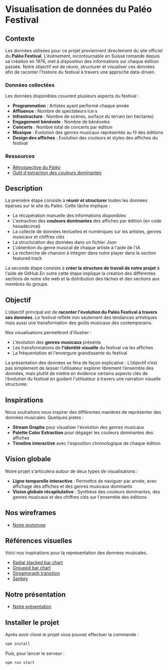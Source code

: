 # Visualisation de données du Paléo Festival

## Contexte

Les données utilisées pour ce projet proviennent directement du site officiel du **Paléo Festival**. L'événement, incontournable en Suisse romande depuis sa création en 1976, met à disposition des informations sur chaque édition passée. Notre objectif est de réunir, structurer et visualiser ces données afin de raconter l'histoire du festival à travers une approche data-driven.

### Données collectées

Les données disponibles couvrent plusieurs aspects du festival :

- **Programmation** : Artistes ayant performé chaque année
- **Affluence** : Nombre de spectateurs·ice·s
- **Infrastructure** : Nombre de scènes, surface du terrain (en hectares)
- **Engagement bénévole** : Nombre de bénévoles
- **Concerts** : Nombre total de concerts par édition
- **Musique** : Evolution des genres musicaux représentés au fil des éditions
- **Design des affiches** : Evolution des couleurs et styles des affiches du festival


### Ressources

- [Rétrospective du Paléo](https://yeah.paleo.ch/fr/histoire)
- [Outil d'extraction des couleurs dominantes](https://lokeshdhakar.com/projects/color-thief/)

## Description

La première étape consiste à **réunir et structurer** toutes les données éparses sur le site du Paléo. Cette tâche implique :

- La récupération manuelle des informations disponibles
- L'extraction des **couleurs dominantes** des affiches par édition (en code hexadécimal)
- La collecte de données textuelles et numériques sur les artistes, genres musicaux et chiffres clés
- La structuration des données dans un fichier Json
- L'obtention du genre musical de chaque artiste à l'aide de l'IA
- La recherche de chanson à intégrer dans notre player dans la section featured track

La seconde étape consiste à **créer la structure de travail de notre projet** à l'aide de GitHub.En outre cette étape implique la création des différentes sections de notre site web et la distribution des tâches et des sections aux membres du groupe.

## Objectif

L'objectif principal est de **raconter l'évolution du Paléo Festival à travers ses données**. Le festival reflète non seulement des tendances artistiques mais aussi une transformation des goûts musicaux des contemporains.

Nos visualisations permettront d'illustrer :

- L'évolution des **genres musicaux** présents
- Les transformations de **l'identité visuelle** du festival via les affiches
- La fréquentation et l'envergure grandissante du festival

La présentation des données se fera de façon explicative : L’objectif n’est pas simplement de laisser l’utilisateur explorer librement l’ensemble des données, mais plutôt de mettre en évidence certains aspects clés de l’évolution du festival en guidant l'utilisateur à travers une narration visuelle structurée.

## Inspirations

Nous souhaitons nous inspirer des différentes manières de représenter des données musicales. Quelques pistes :

- **Stream Graphs** pour visualiser l'évolution des genres musicaux
- **Palette Color Extraction** pour dégager les couleurs dominantes des affiches
- **Timeline interactive** avec l'exposition chronologique de chaque édition

## Vision globale

Notre projet s'articulera autour de deux types de visualisations :

- **Ligne temporelle interactive** : Permettra de naviguer par année, avec affichage des affiches et des genres musicaux dominants
- **Vision globale récapitulative** : Synthèse des couleurs dominantes, des genres musicaux et des chiffres clés sur l'ensemble des éditions

## Nos wireframes

- [Notre prototype](https://www.figma.com/proto/KfhDY0c22NwpjEQN3f3alx/M52.2---VisualDon---Pal%C3%A9o---Wireframes?page-id=159%3A4&node-id=159-180&p=f&viewport=122%2C210%2C0.1&t=UYJFZwd688R7jW9Z-1&scaling=contain&content-scaling=fixed&starting-point-node-id=159%3A180)


## Références visuelles

Voici nos inspirations pour la représentation des données musicales.

- [Radial stacked bar chart](https://observablehq.com/@d3/radial-stacked-bar-chart/2)
- [Grouped bar chart](http://observablehq.com/@d3/grouped-bar-chart/2)
- [Streamgraph transition](https://observablehq.com/@d3/streamgraph-transitions)
- [Sankey](https://observablehq.com/@d3/sankey-component?collection=@d3/d3-sankey) 

## Notre présentation
- [Notre présentation](https://www.canva.com/design/DAGoAT6xl1c/owqz9dOzHQTocHXHjrIhOw/edit)

## Installer le projet
Après avoir cloné le projet vous pouvez effectuer la commande : 

```bash
npm install
```
Puis, pour lancer le serveur : 

```bash
npm run start
```
